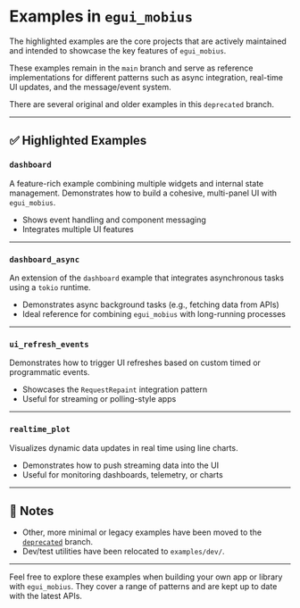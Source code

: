 # Examples in `egui_mobius`

The highlighted examples are the core projects that are actively maintained and intended to showcase the key features of `egui_mobius`.

These examples remain in the `main` branch and serve as reference implementations for different patterns such as async integration, real-time UI updates, and the message/event system.

There are several original and older examples in this `deprecated` branch. 

---

## ✅ Highlighted Examples

### `dashboard`
A feature-rich example combining multiple widgets and internal state management. Demonstrates how to build a cohesive, multi-panel UI with `egui_mobius`.

- Shows event handling and component messaging
- Integrates multiple UI features

---

### `dashboard_async`
An extension of the `dashboard` example that integrates asynchronous tasks using a `tokio` runtime.

- Demonstrates async background tasks (e.g., fetching data from APIs)
- Ideal reference for combining `egui_mobius` with long-running processes

---

### `ui_refresh_events`
Demonstrates how to trigger UI refreshes based on custom timed or programmatic events.

- Showcases the `RequestRepaint` integration pattern
- Useful for streaming or polling-style apps

---

### `realtime_plot`
Visualizes dynamic data updates in real time using line charts.

- Demonstrates how to push streaming data into the UI
- Useful for monitoring dashboards, telemetry, or charts

---

## 📝 Notes

- Other, more minimal or legacy examples have been moved to the [`deprecated`](https://github.com/YOUR-ORG/egui_mobius/tree/deprecated) branch.
- Dev/test utilities have been relocated to `examples/dev/`.

---

Feel free to explore these examples when building your own app or library with `egui_mobius`. They cover a range of patterns and are kept up to date with the latest APIs.
